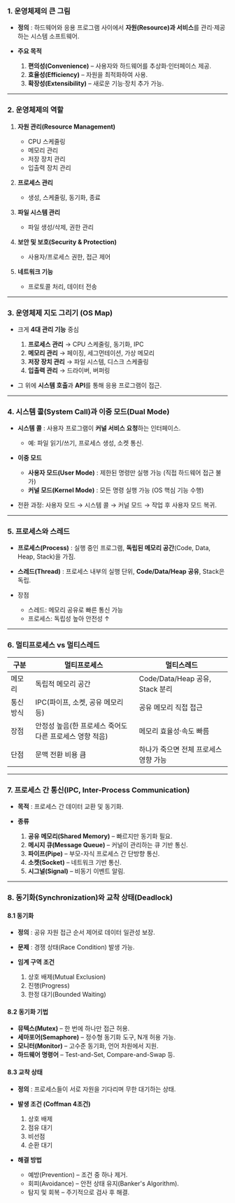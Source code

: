 ### 1. 운영체제의 큰 그림

* **정의** : 하드웨어와 응용 프로그램 사이에서 **자원(Resource)과 서비스**를 관리·제공하는 시스템 소프트웨어.
* **주요 목적**

  1. **편의성(Convenience)** – 사용자와 하드웨어를 추상화·인터페이스 제공.
  2. **효율성(Efficiency)** – 자원을 최적화하여 사용.
  3. **확장성(Extensibility)** – 새로운 기능·장치 추가 가능.

---

### 2. 운영체제의 역할

1. **자원 관리(Resource Management)**

   * CPU 스케줄링
   * 메모리 관리
   * 저장 장치 관리
   * 입출력 장치 관리
2. **프로세스 관리**

   * 생성, 스케줄링, 동기화, 종료
3. **파일 시스템 관리**

   * 파일 생성/삭제, 권한 관리
4. **보안 및 보호(Security & Protection)**

   * 사용자/프로세스 권한, 접근 제어
5. **네트워크 기능**

   * 프로토콜 처리, 데이터 전송

---

### 3. 운영체제 지도 그리기 (OS Map)

* 크게 **4대 관리 기능** 중심

  1. **프로세스 관리** → CPU 스케줄링, 동기화, IPC
  2. **메모리 관리** → 페이징, 세그먼테이션, 가상 메모리
  3. **저장 장치 관리** → 파일 시스템, 디스크 스케줄링
  4. **입출력 관리** → 드라이버, 버퍼링
* 그 위에 **시스템 호출**과 **API**를 통해 응용 프로그램이 접근.

---

### 4. 시스템 콜(System Call)과 이중 모드(Dual Mode)

* **시스템 콜** : 사용자 프로그램이 **커널 서비스 요청**하는 인터페이스.

  * 예: 파일 읽기/쓰기, 프로세스 생성, 소켓 통신.
* **이중 모드**

  * **사용자 모드(User Mode)** : 제한된 명령만 실행 가능 (직접 하드웨어 접근 불가)
  * **커널 모드(Kernel Mode)** : 모든 명령 실행 가능 (OS 핵심 기능 수행)
* 전환 과정: 사용자 모드 → 시스템 콜 → 커널 모드 → 작업 후 사용자 모드 복귀.

---

### 5. 프로세스와 스레드

* **프로세스(Process)** : 실행 중인 프로그램, **독립된 메모리 공간**(Code, Data, Heap, Stack)을 가짐.
* **스레드(Thread)** : 프로세스 내부의 실행 단위, **Code/Data/Heap 공유**, Stack은 독립.
* 장점

  * 스레드: 메모리 공유로 빠른 통신 가능
  * 프로세스: 독립성 높아 안전성 ↑

---

### 6. 멀티프로세스 vs 멀티스레드

| 구분    | 멀티프로세스                           | 멀티스레드                       |
| ----- | -------------------------------- | --------------------------- |
| 메모리   | 독립적 메모리 공간                       | Code/Data/Heap 공유, Stack 분리 |
| 통신 방식 | IPC(파이프, 소켓, 공유 메모리 등)           | 공유 메모리 직접 접근                |
| 장점    | 안정성 높음(한 프로세스 죽어도 다른 프로세스 영향 적음) | 메모리 효율성·속도 빠름               |
| 단점    | 문맥 전환 비용 큼                       | 하나가 죽으면 전체 프로세스 영향 가능       |

---

### 7. 프로세스 간 통신(IPC, Inter-Process Communication)

* **목적** : 프로세스 간 데이터 교환 및 동기화.
* **종류**

  1. **공유 메모리(Shared Memory)** – 빠르지만 동기화 필요.
  2. **메시지 큐(Message Queue)** – 커널이 관리하는 큐 기반 통신.
  3. **파이프(Pipe)** – 부모-자식 프로세스 간 단방향 통신.
  4. **소켓(Socket)** – 네트워크 기반 통신.
  5. **시그널(Signal)** – 비동기 이벤트 알림.

---

### 8. 동기화(Synchronization)와 교착 상태(Deadlock)

#### 8.1 동기화

* **정의** : 공유 자원 접근 순서 제어로 데이터 일관성 보장.
* **문제** : 경쟁 상태(Race Condition) 발생 가능.
* **임계 구역 조건**

  1. 상호 배제(Mutual Exclusion)
  2. 진행(Progress)
  3. 한정 대기(Bounded Waiting)

#### 8.2 동기화 기법

* **뮤텍스(Mutex)** – 한 번에 하나만 접근 허용.
* **세마포어(Semaphore)** – 정수형 동기화 도구, N개 허용 가능.
* **모니터(Monitor)** – 고수준 동기화, 언어 차원에서 지원.
* **하드웨어 명령어** – Test-and-Set, Compare-and-Swap 등.

#### 8.3 교착 상태

* **정의** : 프로세스들이 서로 자원을 기다리며 무한 대기하는 상태.
* **발생 조건 (Coffman 4조건)**

  1. 상호 배제
  2. 점유 대기
  3. 비선점
  4. 순환 대기

* **해결 방법**

  * 예방(Prevention) – 조건 중 하나 제거.
  * 회피(Avoidance) – 안전 상태 유지(Banker's Algorithm).
  * 탐지 및 회복 – 주기적으로 검사 후 해결.